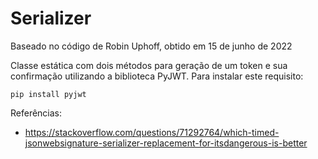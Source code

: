 # Serializer

Baseado no código de Robin Uphoff, obtido em 15 de junho de 2022

Classe estática com dois métodos para geração de um token e sua confirmação utilizando a biblioteca PyJWT. Para instalar este requisito:

    pip install pyjwt

Referências:
- https://stackoverflow.com/questions/71292764/which-timed-jsonwebsignature-serializer-replacement-for-itsdangerous-is-better
